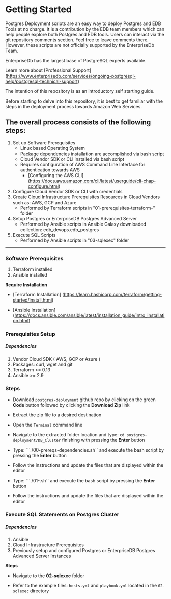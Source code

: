 # Getting Started
Postgres Deployment scripts are an easy way to deploy Postgres and EDB Tools at no charge. It is a contribution by the EDB team members which can help people explore both Postgres and EDB tools. Users can interact via the git repository comments section. Feel free to leave comments there. However, these scripts are not officially supported by the EnterpriseDb Team.

EnterpriseDb has the largest base of PostgreSQL experts available.

Learn more about [Professional Support] (https://www.enterprisedb.com/services/ongoing-postgresql-help/postgresql-technical-support)

The intention of this repository is as an introductory self starting guide.

Before starting to delve into this repository, it is best to get familiar with the steps in the deployment process towards Amazon Web Services.

## The overall process consists of the following steps:

1. Set up Software Prerequisites
   * Linux based Operating System
   * Package dependencies installation are accomplished via bash script
   * Cloud Vendor SDK or CLI installed via bash script
   * Requires configuration of AWS Command Line Interface for authentication towards AWS
     * [Configuring the AWS CLI] (https://docs.aws.amazon.com/cli/latest/userguide/cli-chap-configure.html)
2. Configure Cloud Vendor SDK or CLI with credentials
3. Create Cloud Infrastructure Prerequisites Resources in Cloud Vendors such as: AWS, GCP and Azure
   * Performed by Terraform scripts in "01-prerequisites-terraform-<cloud>" folder
4. Setup Postgres or EnterpriseDB Postgres Advanced Server
   * Performed by Ansible scripts in Ansible Galaxy downloaded collection: edb_devops.edb_postgres
5. Execute SQL Scripts
   * Performed by Ansible scripts in "03-sqlexec" folder

----
### Software Prerequisites
1. Terraform installed
2. Ansible installed

**Require Installation**

* [Terraform Installation]  (https://learn.hashicorp.com/terraform/getting-started/install.html)

* [Ansible Installation] (https://docs.ansible.com/ansible/latest/installation_guide/intro_installation.html)

### Prerequisites Setup
##### Dependencies
1. Vendor Cloud SDK ( AWS, GCP or Azure )
2. Packages: curl, wget and git
1. Terraform >= 0.13
2. Ansible >= 2.9

### Steps

* Download ```postgres-deployment``` github repo by clicking on the green **Code** button followed by clicking the **Download Zip** link

* Extract the zip file to a desired destination
 
* Open the ```Terminal``` command line

* Navigate to the extracted folder location and type: ```cd postgres-deployment/DB_Cluster``` finishing with pressing the **Enter** button

* Type: ```./00-prereqs-dependencies.sh`` and execute the bash script by pressing the **Enter** button

* Follow the instructions and update the files that are displayed within the editor

* Type: ```./01-<cloud>.sh`` and execute the bash script by pressing the **Enter** button

* Follow the instructions and update the files that are displayed within the editor


### Execute SQL Statements on Postgres Cluster
##### Dependencies
1. Ansible
2. Cloud Infrastructure Prerequisites
3. Previously setup and configured Postgres or EnterpriseDB Postgres Advanced Server Instances

**Steps**

* Navigate to the **02-sqlexec** folder

* Refer to the example files: ```hosts.yml``` and ```playbook.yml``` located in the ```02-sqlexec``` directory
